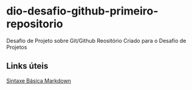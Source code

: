 # dio-desafio-github-primeiro-repositorio
Desafio de Projeto sobre Git/Github
Reositório Criado para o Desafio de Projetos
## Links úteis
[Sintaxe Básica Markdown](https://www.markdownguide.org/basic-syntax/)
